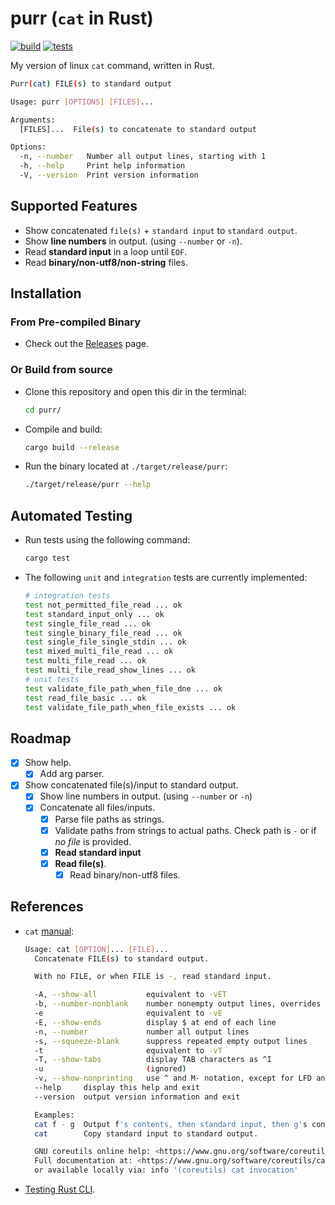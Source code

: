# purr (`cat` in Rust)

[![build](https://github.com/nilaysavant/purr/actions/workflows/build.yml/badge.svg)](https://github.com/nilaysavant/purr/actions/workflows/build.yml)
[![tests](https://github.com/nilaysavant/purr/actions/workflows/tests.yml/badge.svg)](https://github.com/nilaysavant/purr/actions/workflows/tests.yml)

My version of linux `cat` command, written in Rust.

```sh
Purr(cat) FILE(s) to standard output

Usage: purr [OPTIONS] [FILES]...

Arguments:
  [FILES]...  File(s) to concatenate to standard output

Options:
  -n, --number   Number all output lines, starting with 1
  -h, --help     Print help information
  -V, --version  Print version information
```

## Supported Features

- Show concatenated `file(s)` + `standard input` to `standard output`.
- Show **line numbers** in output. (using `--number` or `-n`).
- Read **standard input** in a loop until `EOF`.
- Read **binary/non-utf8/non-string** files.

## Installation

### From Pre-compiled Binary

- Check out the [Releases](https://github.com/nilaysavant/purr/releases) page.

### Or Build from source

- Clone this repository and open this dir in the terminal:

  ```sh
  cd purr/
  ```

- Compile and build:

  ```sh
  cargo build --release
  ```

- Run the binary located at `./target/release/purr`:

  ```sh
  ./target/release/purr --help
  ```

## Automated Testing

- Run tests using the following command:

  ```sh
  cargo test
  ```

- The following `unit` and `integration` tests are currently implemented:

  ```sh
  # integration tests
  test not_permitted_file_read ... ok
  test standard_input_only ... ok
  test single_file_read ... ok
  test single_binary_file_read ... ok
  test single_file_single_stdin ... ok
  test mixed_multi_file_read ... ok
  test multi_file_read ... ok
  test multi_file_read_show_lines ... ok
  # unit tests
  test validate_file_path_when_file_dne ... ok
  test read_file_basic ... ok
  test validate_file_path_when_file_exists ... ok
  ```

## Roadmap

- [x] Show help.
  - [x] Add arg parser.
- [x] Show concatenated file(s)/input to standard output.
  - [x] Show line numbers in output. (using `--number` or `-n`)
  - [x] Concatenate all files/inputs.
    - [x] Parse file paths as strings.
    - [x] Validate paths from strings to actual paths. Check path is `-` or if _no file_ is provided.
    - [x] **Read standard input**
    - [x] **Read file(s)**.
      - [x] Read binary/non-utf8 files.

## References

- `cat` [manual](https://www.gnu.org/software/coreutils/manual/html_node/cat-invocation.html#cat-invocation):

  ```bash
  Usage: cat [OPTION]... [FILE]...
    Concatenate FILE(s) to standard output.

    With no FILE, or when FILE is -, read standard input.

    -A, --show-all           equivalent to -vET
    -b, --number-nonblank    number nonempty output lines, overrides -n
    -e                       equivalent to -vE
    -E, --show-ends          display $ at end of each line
    -n, --number             number all output lines
    -s, --squeeze-blank      suppress repeated empty output lines
    -t                       equivalent to -vT
    -T, --show-tabs          display TAB characters as ^I
    -u                       (ignored)
    -v, --show-nonprinting   use ^ and M- notation, except for LFD and TAB
    --help     display this help and exit
    --version  output version information and exit

    Examples:
    cat f - g  Output f's contents, then standard input, then g's contents.
    cat        Copy standard input to standard output.

    GNU coreutils online help: <https://www.gnu.org/software/coreutils/>
    Full documentation at: <https://www.gnu.org/software/coreutils/cat>
    or available locally via: info '(coreutils) cat invocation'
  ```

- [Testing Rust CLI](https://rust-cli.github.io/book/tutorial/testing.html).
